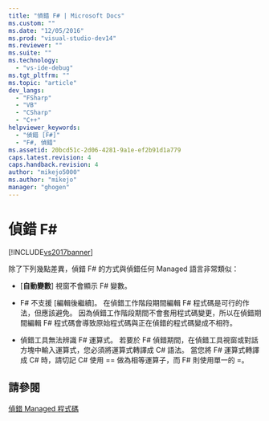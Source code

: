```yaml
---
title: "偵錯 F# | Microsoft Docs"
ms.custom: ""
ms.date: "12/05/2016"
ms.prod: "visual-studio-dev14"
ms.reviewer: ""
ms.suite: ""
ms.technology: 
  - "vs-ide-debug"
ms.tgt_pltfrm: ""
ms.topic: "article"
dev_langs: 
  - "FSharp"
  - "VB"
  - "CSharp"
  - "C++"
helpviewer_keywords: 
  - "偵錯 [F#]"
  - "F#, 偵錯"
ms.assetid: 20bcd51c-2d06-4281-9a1e-ef2b91d1a779
caps.latest.revision: 4
caps.handback.revision: 4
author: "mikejo5000"
ms.author: "mikejo"
manager: "ghogen"
---
```

# 偵錯 F# #
[!INCLUDE[vs2017banner](../code-quality/includes/vs2017banner.md)]

除了下列幾點差異，偵錯 F\# 的方式與偵錯任何 Managed 語言非常類似：  
  
-   \[**自動變數**\] 視窗不會顯示 F\# 變數。  
  
-   F\# 不支援 \[編輯後繼續\]。  在偵錯工作階段期間編輯 F\# 程式碼是可行的作法，但應該避免。  因為偵錯工作階段期間不會套用程式碼變更，所以在偵錯期間編輯 F\# 程式碼會導致原始程式碼與正在偵錯的程式碼變成不相符。  
  
-   偵錯工具無法辨識 F\# 運算式。  若要於 F\# 偵錯期間，在偵錯工具視窗或對話方塊中輸入運算式，您必須將運算式轉譯成 C\# 語法。  當您將 F\# 運算式轉譯成 C\# 時，請切記 C\# 使用 \=\= 做為相等運算子，而 F\# 則使用單一的 \=。  
  
## 請參閱  
 [偵錯 Managed 程式碼](../debugger/debugging-managed-code.md)
